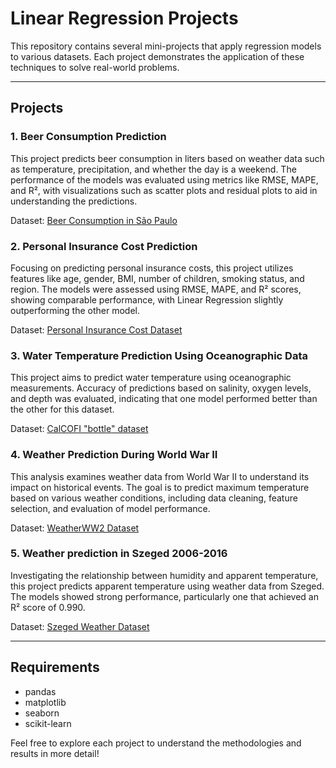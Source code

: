 # Linear Regression Projects

This repository contains several mini-projects that apply regression models to various datasets. Each project demonstrates the application of these techniques to solve real-world problems.

---

## Projects

### 1. Beer Consumption Prediction
This project predicts beer consumption in liters based on weather data such as temperature, precipitation, and whether the day is a weekend. The performance of the models was evaluated using metrics like RMSE, MAPE, and R², with visualizations such as scatter plots and residual plots to aid in understanding the predictions.

Dataset: [Beer Consumption in São Paulo](https://raw.githubusercontent.com/robintux/Datasets4StackOverFlowQuestions/master/Consumo_cerveza_SP.csv)

### 2. Personal Insurance Cost Prediction
Focusing on predicting personal insurance costs, this project utilizes features like age, gender, BMI, number of children, smoking status, and region. The models were assessed using RMSE, MAPE, and R² scores, showing comparable performance, with Linear Regression slightly outperforming the other model.

Dataset: [Personal Insurance Cost Dataset](https://raw.githubusercontent.com/robintux/Datasets4StackOverFlowQuestions/master/CostoPersonalesSeguros.csv)

### 3. Water Temperature Prediction Using Oceanographic Data
This project aims to predict water temperature using oceanographic measurements. Accuracy of predictions based on salinity, oxygen levels, and depth was evaluated, indicating that one model performed better than the other for this dataset.

Dataset: [CalCOFI "bottle" dataset](https://www.kaggle.com/datasets/sohier/calcofi)

### 4. Weather Prediction During World War II
This analysis examines weather data from World War II to understand its impact on historical events. The goal is to predict maximum temperature based on various weather conditions, including data cleaning, feature selection, and evaluation of model performance.

Dataset: [WeatherWW2 Dataset](https://www.kaggle.com/datasets/smid80/weatherww2/data)

### 5. Weather prediction in Szeged 2006-2016
Investigating the relationship between humidity and apparent temperature, this project predicts apparent temperature using weather data from Szeged. The models showed strong performance, particularly one that achieved an R² score of 0.990.

Dataset: [Szeged Weather Dataset](https://www.kaggle.com/datasets/budincsevity/szeged-weather)

---

## Requirements
- pandas
- matplotlib
- seaborn
- scikit-learn

Feel free to explore each project to understand the methodologies and results in more detail!
